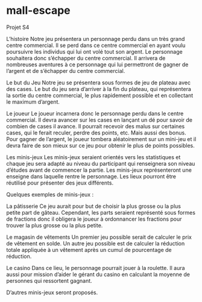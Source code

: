 # mall-escape
Projet S4

L’histoire
Notre jeu présentera un personnage perdu dans un très grand centre commercial. Il se perd
dans ce centre commercial en ayant voulu poursuivre les individus qui lui ont volé tout son
argent. Le personnage souhaitera donc s’échapper du centre commercial. Il arrivera de
nombreuses aventures à ce personnage qui lui permettront de gagner de l’argent et de
s’échapper du centre commercial.

Le but du Jeu
Notre jeu se présentera sous formes de jeu de plateau avec des cases. Le but du jeu sera
d’arriver à la fin du plateau, qui représentera la sortie du centre commercial, le plus rapidement
possible et en collectant le maximum d’argent.

Le joueur
Le joueur incarnera donc le personnage perdu dans le centre commercial. Il devra avancer sur
les cases en lançant un dé pour savoir de combien de cases il avance. Il pourrait recevoir des
malus sur certaines cases, qui le ferait reculer, perdre des points, etc. Mais aussi des bonus.
Pour gagner de l’argent, le joueur tombera aléatoirement sur un mini-jeu et il devra faire de son
mieux sur ce jeu pour obtenir le plus de points possibles.

Les minis-jeux
Les minis-jeux seraient orientés vers les statistiques et chaque jeu sera adapté au niveau du
participant qui renseignera son niveau d’études avant de commencer la partie. Les minis-jeux
représenteront une enseigne dans laquelle rentre le personnage. Les lieux pourront être
réutilisé pour présenter des jeux différents.

Quelques exemples de minis-jeux :

La pâtisserie
Ce jeu aurait pour but de choisir la plus grosse ou la plus petite part de gâteau. Cependant, les
parts seraient représenté sous formes de fractions donc il obligera le joueur à ordonnancer les
fractions pour trouver la plus grosse ou la plus petite.

Le magasin de vêtements
Un premier jeu possible serait de calculer le prix de vêtement en solde.
Un autre jeu possible est de calculer la réduction totale appliquée à un vêtement après un
cumul de pourcentage de réduction.

Le casino
Dans ce lieu, le personnage pourrait jouer à la roulette.
Il aura aussi pour mission d’aider le gérant du casino en calculant la moyenne de personnes qui
ressortent gagnant.

D’autres minis-jeux seront proposés.
